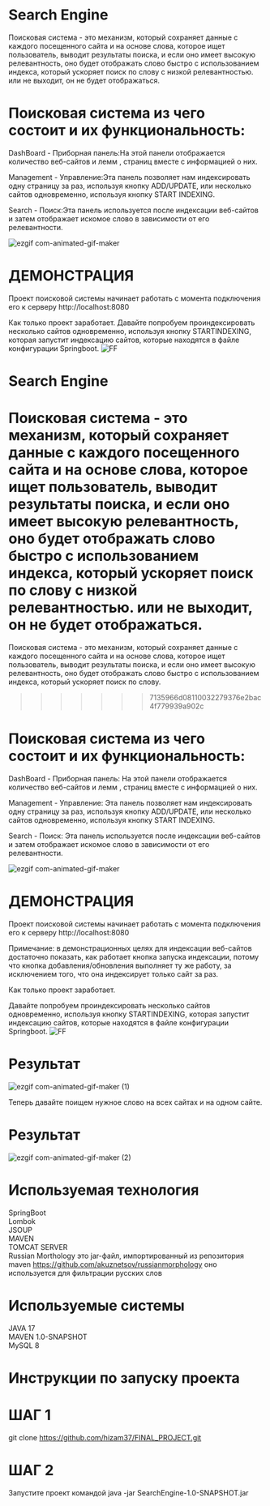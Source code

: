 # Search Engine 

Поисковая система - это механизм, который сохраняет данные с каждого посещенного сайта и на основе слова, которое ищет пользователь, выводит результаты поиска, и если оно имеет высокую релевантность, оно будет отображать слово быстро с использованием индекса, который ускоряет поиск по слову с низкой релевантностью. или не выходит, он не будет отображаться.
# Поисковая система из чего состоит и их функциональность:
DashBoard - Приборная панель:На этой панели отображается количество веб-сайтов и лемм , страниц вместе с информацией о них.<br />

Management - Управление:Эта панель позволяет нам индексировать одну страницу за раз, используя кнопку ADD/UPDATE, или несколько сайтов одновременно, используя кнопку START INDEXING. <br />

Search - Поиск:Эта панель используется после индексации веб-сайтов и затем отображает искомое слово в зависимости от его релевантности. <br />

![ezgif com-animated-gif-maker](https://github.com/hizam37/FINAL_PROJECT/assets/97097637/16530a0c-c278-4e73-991c-6a9e6b482620)

# ДЕМОНСТРАЦИЯ
Проект поисковой системы начинает работать с момента подключения его к серверу http://localhost:8080

Как только проект заработает.
Давайте попробуем проиндексировать несколько сайтов одновременно, используя кнопку STARTINDEXING, которая запустит индексацию сайтов, которые находятся в файле конфигурации Springboot.
![FF](https://github.com/hizam37/FINAL_PROJECT/assets/97097637/0f7b0ff8-7b84-4fdc-990b-50e2ce840935)


# Search Engine 
Поисковая система - это механизм, который сохраняет данные с каждого посещенного сайта и на основе слова, которое ищет пользователь, выводит результаты поиска, и если оно имеет высокую релевантность, оно будет отображать слово быстро с использованием индекса, который ускоряет поиск по слову с низкой релевантностью. или не выходит, он не будет отображаться.
=======
Поисковая система - это механизм, который сохраняет данные с каждого посещенного сайта и на основе слова, которое ищет пользователь, выводит результаты поиска, и если оно имеет высокую релевантность, оно будет отображать слово быстро с использованием индекса, который ускоряет поиск по слову.
>>>>>>> 7135966d08110032279376e2bac4f779939a902c
# Поисковая система из чего состоит и их функциональность:
DashBoard - Приборная панель: На этой панели отображается количество веб-сайтов и лемм , страниц вместе с информацией о них.<br />

Management - Управление: Эта панель позволяет нам индексировать одну страницу за раз, используя кнопку ADD/UPDATE, или несколько сайтов одновременно, используя кнопку START INDEXING. <br />

Search - Поиск: Эта панель используется после индексации веб-сайтов и затем отображает искомое слово в зависимости от его релевантности. <br />

![ezgif com-animated-gif-maker](https://github.com/hizam37/FINAL_PROJECT/assets/97097637/16530a0c-c278-4e73-991c-6a9e6b482620)

# ДЕМОНСТРАЦИЯ
Проект поисковой системы начинает работать с момента подключения его к серверу http://localhost:8080

Примечание: в демонстрационных целях для индексации веб-сайтов достаточно показать, как работает кнопка запуска индексации, потому что кнопка добавления/обновления выполняет ту же работу, за исключением того, что она индексирует только сайт за раз.

Как только проект заработает.

Давайте попробуем проиндексировать несколько сайтов одновременно, используя кнопку STARTINDEXING, которая запустит индексацию сайтов, которые находятся в файле конфигурации Springboot.
![FF](https://github.com/hizam37/FINAL_PROJECT/assets/97097637/0f7b0ff8-7b84-4fdc-990b-50e2ce840935)

# Результат
![ezgif com-animated-gif-maker (1)](https://github.com/hizam37/FINAL_PROJECT/assets/97097637/960f635b-0702-46f7-b8db-9be80727f7a2)


Теперь давайте поищем нужное слово на всех сайтах и на одном сайте.

# Результат
![ezgif com-animated-gif-maker (2)](https://github.com/hizam37/FINAL_PROJECT/assets/97097637/731f2d78-4ef3-4796-91f8-89b32276d57c)


# Используемая технология
SpringBoot <br/>
Lombok <br/>
JSOUP <br/>
MAVEN <br/>
TOMCAT SERVER <br/>
Russian Morthology это jar-файл, импортированный из репозитория maven https://github.com/akuznetsov/russianmorphology оно используется для фильтрации русских слов <br/>

# Используемые системы
JAVA 17 <br/>
MAVEN 1.0-SNAPSHOT <br/>
MySQL 8 <br/>

# Инструкции по запуску проекта
# ШАГ 1 <br/>
git clone https://github.com/hizam37/FINAL_PROJECT.git

# ШАГ 2 <br/>
Запустите проект командой java -jar SearchEngine-1.0-SNAPSHOT.jar
